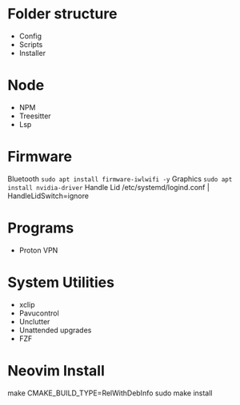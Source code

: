 # Folder structure
- Config
- Scripts
- Installer

# Node
- NPM
- Treesitter
- Lsp

# Firmware
Bluetooth
```sudo apt install firmware-iwlwifi -y```
Graphics
```sudo apt install nvidia-driver```
Handle Lid
/etc/systemd/logind.conf | HandleLidSwitch=ignore

# Programs
- Proton VPN

# System Utilities 
- xclip
- Pavucontrol
- Unclutter
- Unattended upgrades
- FZF

# Neovim Install
make CMAKE_BUILD_TYPE=RelWithDebInfo
sudo make install


